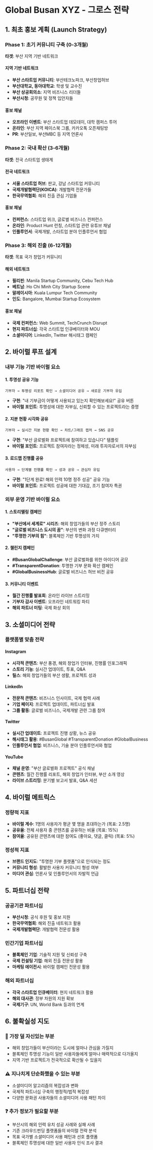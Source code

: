 # Global Busan XYZ - 그로스 전략

## 1. 최초 홍보 계획 (Launch Strategy)

### Phase 1: 초기 커뮤니티 구축 (0-3개월)
**타겟**: 부산 지역 기반 네트워크

#### 지역 기반 네트워크
- **부산 스타트업 커뮤니티**: 부산테크노파크, 부산창업허브
- **부산대학교, 동아대학교**: 학생 및 교수진
- **부산 상공회의소**: 지역 비즈니스 리더들
- **부산시청**: 공무원 및 정책 입안자들

#### 홍보 채널
- **오프라인 이벤트**: 부산 스타트업 데모데이, 대학 캠퍼스 투어
- **온라인**: 부산 지역 페이스북 그룹, 카카오톡 오픈채팅방
- **PR**: 부산일보, 부산MBC 등 지역 언론사

### Phase 2: 국내 확산 (3-6개월)
**타겟**: 전국 스타트업 생태계

#### 전국 네트워크
- **서울 스타트업 허브**: 판교, 강남 스타트업 커뮤니티
- **국제개발협력단(KOICA)**: 개발협력 전문가들
- **한국무역협회**: 해외 진출 관심 기업들

#### 홍보 채널
- **컨퍼런스**: 스타트업 위크, 글로벌 비즈니스 컨퍼런스
- **온라인**: Product Hunt 런칭, 스타트업 관련 유튜브 채널
- **인플루언서**: 국제개발, 스타트업 분야 인플루언서 협업

### Phase 3: 해외 진출 (6-12개월)
**타겟**: 목표 국가 창업가 커뮤니티

#### 해외 네트워크
- **필리핀**: Manila Startup Community, Cebu Tech Hub
- **베트남**: Ho Chi Minh City Startup Scene
- **말레이시아**: Kuala Lumpur Tech Community
- **인도**: Bangalore, Mumbai Startup Ecosystem

#### 홍보 채널
- **국제 컨퍼런스**: Web Summit, TechCrunch Disrupt
- **현지 파트너십**: 각국 스타트업 인큐베이터와 MOU
- **소셜미디어**: LinkedIn, Twitter 해시태그 캠페인

## 2. 바이럴 루프 설계

### 내부 기능 기반 바이럴 요소

#### 1. 투명성 공유 기능
```
기부자 → 투명성 리포트 확인 → 소셜미디어 공유 → 새로운 기부자 유입
```
- **구현**: "내 기부금이 어떻게 사용되고 있는지 확인해보세요!" 공유 버튼
- **바이럴 포인트**: 투명성에 대한 자부심, 신뢰할 수 있는 프로젝트라는 증명

#### 2. 지분 현황 시각화 공유
```
기부자 → 실시간 지분 현황 확인 → 차트/그래프 캡처 → SNS 공유
```
- **구현**: "부산 글로벌화 프로젝트에 참여하고 있습니다" 템플릿
- **바이럴 포인트**: 프로젝트 참여자라는 정체성, 미래 투자자로서의 자부심

#### 3. 로드맵 진행률 공유
```
사용자 → 단계별 진행률 확인 → 성과 공유 → 관심자 유입
```
- **구현**: "1단계 완료! 해외 인력 10명 정주 성공" 공유 기능
- **바이럴 포인트**: 프로젝트 성공에 대한 기대감, 조기 참여자 특권

### 외부 운영 기반 바이럴 요소

#### 1. 스토리텔링 캠페인
- **"부산에서 세계로" 시리즈**: 해외 창업가들의 부산 정주 스토리
- **"글로벌 비즈니스 도시의 꿈"**: 부산의 변화 과정 다큐멘터리
- **"투명한 기부의 힘"**: 블록체인 기반 투명성의 가치

#### 2. 챌린지 캠페인
- **#BusanGlobalChallenge**: 부산 글로벌화를 위한 아이디어 공모
- **#TransparentDonation**: 투명한 기부 문화 확산 캠페인
- **#GlobalBusinessHub**: 글로벌 비즈니스 허브 비전 공유

#### 3. 커뮤니티 이벤트
- **월간 진행률 발표회**: 온라인 라이브 스트리밍
- **기부자 감사 이벤트**: 오프라인 네트워킹 파티
- **해외 파트너 미팅**: 국제 화상 회의

## 3. 소셜미디어 전략

### 플랫폼별 맞춤 전략

#### Instagram
- **시각적 콘텐츠**: 부산 풍경, 해외 창업가 인터뷰, 진행률 인포그래픽
- **스토리 기능**: 실시간 업데이트, 투표, Q&A
- **릴스**: 해외 창업가들의 부산 생활, 프로젝트 성과

#### LinkedIn
- **전문적 콘텐츠**: 비즈니스 인사이트, 국제 협력 사례
- **기업 페이지**: 프로젝트 업데이트, 파트너십 발표
- **그룹 활동**: 글로벌 비즈니스, 국제개발 관련 그룹 참여

#### Twitter
- **실시간 업데이트**: 프로젝트 진행 상황, 뉴스 공유
- **해시태그 활용**: #BusanGlobal #TransparentDonation #GlobalBusiness
- **인플루언서 협업**: 비즈니스, 기술 분야 인플루언서와 협업

#### YouTube
- **채널 운영**: "부산 글로벌화 프로젝트" 공식 채널
- **콘텐츠**: 월간 진행률 리포트, 해외 창업가 인터뷰, 부산 소개 영상
- **라이브 스트리밍**: 분기별 보고서 발표, Q&A 세션

## 4. 바이럴 메트릭스

### 정량적 지표
- **바이럴 계수**: 1명의 사용자가 평균 몇 명을 초대하는가 (목표: 2.5명)
- **공유율**: 전체 사용자 중 콘텐츠를 공유하는 비율 (목표: 15%)
- **참여율**: 공유된 콘텐츠에 대한 참여도 (좋아요, 댓글, 클릭) (목표: 5%)

### 정성적 지표
- **브랜드 인지도**: "투명한 기부 플랫폼"으로 인식되는 정도
- **커뮤니티 형성**: 활발한 사용자 커뮤니티 형성 여부
- **미디어 관심**: 언론사 및 인플루언서의 자발적 언급

## 5. 파트너십 전략

### 공공기관 파트너십
- **부산시청**: 공식 후원 및 홍보 지원
- **한국무역협회**: 해외 진출 네트워크 활용
- **국제개발협력단**: 개발협력 전문성 활용

### 민간기업 파트너십
- **블록체인 기업**: 기술적 지원 및 신뢰성 구축
- **국제 컨설팅 기업**: 해외 진출 전문성 활용
- **마케팅 에이전시**: 바이럴 캠페인 전문성 활용

### 해외 파트너십
- **각국 스타트업 인큐베이터**: 현지 네트워크 활용
- **해외 대사관**: 정부 차원의 지원 확보
- **국제기구**: UN, World Bank 등과의 연계

## 6. 불확실성 지도

### 🤔 가장 덜 자신있는 부분
- 해외 창업가들이 부산이라는 도시에 얼마나 관심을 가질지
- 블록체인 투명성 기능이 일반 사용자들에게 얼마나 매력적으로 다가올지
- 지역 기반 프로젝트가 전국적으로 확산될 수 있을지

### ⚠️ 지나치게 단순화했을 수 있는 부분
- 소셜미디어 알고리즘의 복잡성과 변화
- 국제적 파트너십 구축의 행정적/법적 복잡성
- 다양한 문화권 사용자들의 소셜미디어 사용 패턴 차이

### ❓ 추가 정보가 필요할 부분
- 부산시의 해외 인력 유치 성공 사례와 실패 사례
- 기존 크라우드펀딩 플랫폼들의 바이럴 전략 분석
- 목표 국가별 소셜미디어 사용 패턴과 선호 플랫폼
- 블록체인 투명성에 대한 일반 사용자 인식 조사 결과

